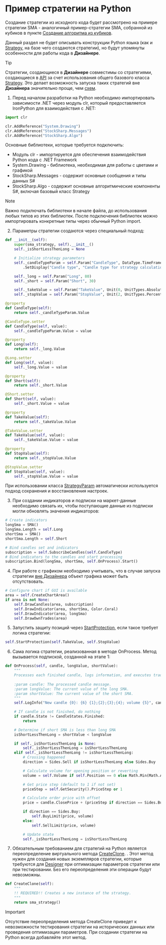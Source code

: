 # Пример стратегии на Python

Создание стратегии из исходного кода будет рассмотрено на примере стратегии SMA \- аналогичный пример\-стратегии SMA, собранной из кубиков в пункте [Создание алгоритма из кубиков](../../using_visual_designer/first_strategy.md).

Данный раздел не будет описывать конструкции Python языка (как и [Strategy](../../../../api/strategies.md), на базе чего создаются стратегии), но будут упомянуты особенности для работы кода в **Дизайнере**.

> [!TIP]
> Стратегии, создающиеся в **Дизайнере** совместимы со стратегиями, создающиеся в [API](../../../../api.md) за счет использования общего базового класса [Strategy](../../../../api/strategies.md). Это делает возможность запуска таких стратегий вне **Дизайнера** значительно проще, чем [схем](../../../live_execution/running_strategies_outside_of_designer.md).

1. Перед началом разработки на Python необходимо импортировать зависимости .NET через модуль clr, который предоставляется IronPython для взаимодействия с .NET:

```python
import clr

clr.AddReference("System.Drawing")
clr.AddReference("StockSharp.Messages")
clr.AddReference("StockSharp.Algo")
```

Основные библиотеки, которые требуется подключить:

- Модуль clr - импортируется для обеспечения взаимодействия Python кода с .NET Framework
- System.Drawing - библиотека, необходимая для работы с цветами и графикой
- StockSharp.Messages - содержит основные сообщения и типы данных S#
- StockSharp.Algo - содержит основные алгоритмические компоненты S#, включая базовый класс Strategy

> [!NOTE]
> Важно подключать библиотеки в начале файла, до использования любых типов из этих библиотек. После подключения библиотек можно импортировать конкретные типы через обычный Python import.

2. Параметры стратегии создаются через специальный подход:

```python
def __init__(self):
	super(sma_strategy, self).__init__()
	self._isShortLessThenLong = None

	# Initialize strategy parameters
	self._candleTypeParam = self.Param("CandleType", DataType.TimeFrame(TimeSpan.FromMinutes(1))) \
		.SetDisplay("Candle type", "Candle type for strategy calculation.", "General")

	self._long = self.Param("Long", 80)
	self._short = self.Param("Short", 30)

	self._takeValue = self.Param("TakeValue", Unit(0, UnitTypes.Absolute))
	self._stopValue = self.Param("StopValue", Unit(2, UnitTypes.Percent))

@property
def CandleType(self):
	return self._candleTypeParam.Value

@CandleType.setter
def CandleType(self, value):
	self._candleTypeParam.Value = value

@property
def Long(self):
	return self._long.Value

@Long.setter
def Long(self, value):
	self._long.Value = value

@property
def Short(self):
	return self._short.Value

@Short.setter
def Short(self, value):
	self._short.Value = value

@property
def TakeValue(self):
	return self._takeValue.Value

@TakeValue.setter
def TakeValue(self, value):
	self._takeValue.Value = value

@property
def StopValue(self):
	return self._stopValue.Value

@StopValue.setter
def StopValue(self, value):
	self._stopValue.Value = value
```

При использовании класса [StrategyParam](xref:StockSharp.Algo.Strategies.StrategyParam`1) автоматически используется подход сохранения и восстановления настроек.

3. При создании индикаторов и подписки на маркет-данные необходимо связать их, чтобы поступающие данные из подписки могли обновлять значения индикаторов:

```python
# Create indicators
longSma = SMA()
longSma.Length = self.Long
shortSma = SMA()
shortSma.Length = self.Short

# Bind candles set and indicators
subscription = self.SubscribeCandles(self.CandleType)
# Bind indicators to the candles and start processing
subscription.Bind(longSma, shortSma, self.OnProcess).Start()
```

4. При работе с графиком необходимо учитывать, что в случае запуска стратегии [вне Дизайнера](../../../live_execution/running_strategies_outside_of_designer.md) объект графика может быть отсутствовать.

```python
# Configure chart if GUI is available
area = self.CreateChartArea()
if area is not None:
	self.DrawCandles(area, subscription)
	self.DrawIndicator(area, shortSma, Color.Coral)
	self.DrawIndicator(area, longSma)
	self.DrawOwnTrades(area)
```

5. Запустить защиту позиций через [StartProtection](xref:StockSharp.Algo.Strategies.Strategy.StartProtection(StockSharp.Messages.Unit,StockSharp.Messages.Unit,System.Boolean,System.Nullable{System.TimeSpan},System.Nullable{System.TimeSpan},System.Boolean)), если такое требует логика стратегии:

```python
self.StartProtection(self.TakeValue, self.StopValue)
```

6. Сама логика стратегии, реализованная в методе OnProcess. Метод вызывается подпиской, созданной на этапе 1:

```python
def OnProcess(self, candle, longValue, shortValue):
	"""
	Processes each finished candle, logs information, and executes trading logic on SMA crossing.
	
	:param candle: The processed candle message.
	:param longValue: The current value of the long SMA.
	:param shortValue: The current value of the short SMA.
	"""
	self.LogInfo("New candle {0}: {6} {1};{2};{3};{4}; volume {5}", candle.OpenTime, candle.OpenPrice, candle.HighPrice, candle.LowPrice, candle.ClosePrice, candle.TotalVolume, candle.SecurityId)

	# If candle is not finished, do nothing
	if candle.State != CandleStates.Finished:
		return

	# Determine if short SMA is less than long SMA
	isShortLessThenLong = shortValue < longValue

	if self._isShortLessThenLong is None:
		self._isShortLessThenLong = isShortLessThenLong
	elif self._isShortLessThenLong != isShortLessThenLong:
		# Crossing happened
		direction = Sides.Sell if isShortLessThenLong else Sides.Buy

		# Calculate volume for opening position or reverting
		volume = self.Volume if self.Position == 0 else Math.Min(Math.Abs(self.Position), self.Volume) * 2

		# Get price step (default to 1 if not set)
		priceStep = self.GetSecurity().PriceStep or 1

		# Calculate order price with offset
		price = candle.ClosePrice + (priceStep if direction == Sides.Buy else -priceStep)

		if direction == Sides.Buy:
			self.BuyLimit(price, volume)
		else:
			self.SellLimit(price, volume)

		# Update state
		self._isShortLessThenLong = isShortLessThenLong
```

7. Обязательным требованием для стратегий на Python является переопределение виртуального метода [CreateClone](xref:StockSharp.Algo.Strategies.Strategy.CreateClone). . Этот метод нужен для создания новых экземпляров стратегии, которые требуются для [Designer](../../../../designer.md) при оптимизации параметров стратегии или при тестировании. Без его переопределения эти операции будут невозможны.

```python
def CreateClone(self):
	"""
	!! REQUIRED!! Creates a new instance of the strategy.
	"""
	return sma_strategy()
```

> [!IMPORTANT]
> Отсутствие переопределения метода CreateClone приведет к невозможности тестирования стратегии на исторических данных или проведения оптимизации параметров. При создании стратегии на Python всегда добавляйте этот метод.